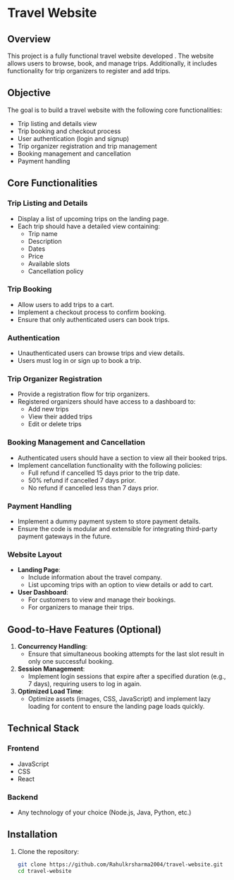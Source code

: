 # Travel Website

## Overview

This project is a fully functional travel website developed . The website allows users to browse, book, and manage trips. Additionally, it includes functionality for trip organizers to register and add trips.

## Objective

The goal is to build a travel website with the following core functionalities:

- Trip listing and details view
- Trip booking and checkout process
- User authentication (login and signup)
- Trip organizer registration and trip management
- Booking management and cancellation
- Payment handling

## Core Functionalities

### Trip Listing and Details

- Display a list of upcoming trips on the landing page.
- Each trip should have a detailed view containing:
  - Trip name
  - Description
  - Dates
  - Price
  - Available slots
  - Cancellation policy

### Trip Booking

- Allow users to add trips to a cart.
- Implement a checkout process to confirm booking.
- Ensure that only authenticated users can book trips.

### Authentication

- Unauthenticated users can browse trips and view details.
- Users must log in or sign up to book a trip.

### Trip Organizer Registration

- Provide a registration flow for trip organizers.
- Registered organizers should have access to a dashboard to:
  - Add new trips
  - View their added trips
  - Edit or delete trips

### Booking Management and Cancellation

- Authenticated users should have a section to view all their booked trips.
- Implement cancellation functionality with the following policies:
  - Full refund if cancelled 15 days prior to the trip date.
  - 50% refund if cancelled 7 days prior.
  - No refund if cancelled less than 7 days prior.

### Payment Handling

- Implement a dummy payment system to store payment details.
- Ensure the code is modular and extensible for integrating third-party payment gateways in the future.

### Website Layout

- **Landing Page**:
  - Include information about the travel company.
  - List upcoming trips with an option to view details or add to cart.
- **User Dashboard**:
  - For customers to view and manage their bookings.
  - For organizers to manage their trips.

## Good-to-Have Features (Optional)

1. **Concurrency Handling**:
   - Ensure that simultaneous booking attempts for the last slot result in only one successful booking.
2. **Session Management**:
   - Implement login sessions that expire after a specified duration (e.g., 7 days), requiring users to log in again.
3. **Optimized Load Time**:
   - Optimize assets (images, CSS, JavaScript) and implement lazy loading for content to ensure the landing page loads quickly.

## Technical Stack

### Frontend

- JavaScript
- CSS
- React

### Backend

- Any technology of your choice (Node.js, Java, Python, etc.)

## Installation

1. Clone the repository:
   ```sh
   git clone https://github.com/Rahulkrsharma2004/travel-website.git
   cd travel-website
